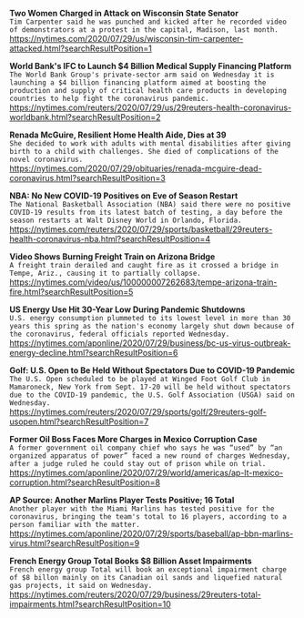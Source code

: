 **Two Women Charged in Attack on Wisconsin State Senator**\
`Tim Carpenter said he was punched and kicked after he recorded video of demonstrators at a protest in the capital, Madison, last month.`\
https://nytimes.com/2020/07/29/us/wisconsin-tim-carpenter-attacked.html?searchResultPosition=1

**World Bank's IFC to Launch $4 Billion Medical Supply Financing Platform**\
`The World Bank Group's private-sector arm said on Wednesday it is launching a $4 billion financing platform aimed at boosting the production and supply of critical health care products in developing countries to help fight the coronavirus pandemic. `\
https://nytimes.com/reuters/2020/07/29/us/29reuters-health-coronavirus-worldbank.html?searchResultPosition=2

**Renada McGuire, Resilient Home Health Aide, Dies at 39**\
`She decided to work with adults with mental disabilities after giving birth to a child with challenges. She died of complications of the novel coronavirus.`\
https://nytimes.com/2020/07/29/obituaries/renada-mcguire-dead-coronavirus.html?searchResultPosition=3

**NBA: No New COVID-19 Positives on Eve of Season Restart**\
`The National Basketball Association (NBA) said there were no positive COVID-19 results from its latest batch of testing, a day before the season restarts at Walt Disney World in Orlando, Florida. `\
https://nytimes.com/reuters/2020/07/29/sports/basketball/29reuters-health-coronavirus-nba.html?searchResultPosition=4

**Video Shows Burning Freight Train on Arizona Bridge**\
`A freight train derailed and caught fire as it crossed a bridge in Tempe, Ariz., causing it to partially collapse.`\
https://nytimes.com/video/us/100000007262683/tempe-arizona-train-fire.html?searchResultPosition=5

**US Energy Use Hit 30-Year Low During Pandemic Shutdowns**\
`U.S. energy consumption plummeted to its lowest level in more than 30 years this spring as the nation's economy largely shut down because of the coronavirus, federal officials reported Wednesday.`\
https://nytimes.com/aponline/2020/07/29/business/bc-us-virus-outbreak-energy-decline.html?searchResultPosition=6

**Golf: U.S. Open to Be Held Without Spectators Due to COVID-19 Pandemic**\
`The U.S. Open scheduled to be played at Winged Foot Golf Club in Mamaroneck, New York from Sept. 17-20 will be held without spectators due to the COVID-19 pandemic, the U.S. Golf Association (USGA) said on Wednesday.`\
https://nytimes.com/reuters/2020/07/29/sports/golf/29reuters-golf-usopen.html?searchResultPosition=7

**Former Oil Boss Faces More Charges in Mexico Corruption Case**\
`A former government oil company chief who says he was “used” by “an organized apparatus of power” faced a new round of charges Wednesday, after a judge ruled he could stay out of prison while on trial.`\
https://nytimes.com/aponline/2020/07/29/world/americas/ap-lt-mexico-corruption.html?searchResultPosition=8

**AP Source: Another Marlins Player Tests Positive; 16 Total**\
`Another player with the Miami Marlins has tested positive for the coronavirus, bringing the team's total to 16 players, according to a person familiar with the matter.`\
https://nytimes.com/aponline/2020/07/29/sports/baseball/ap-bbn-marlins-virus.html?searchResultPosition=9

**French Energy Group Total Books $8 Billion Asset Impairments**\
`French energy group Total will book an exceptional impairment charge of $8 billon mainly on its Canadian oil sands and liquefied natural gas projects, it said on Wednesday.`\
https://nytimes.com/reuters/2020/07/29/business/29reuters-total-impairments.html?searchResultPosition=10

